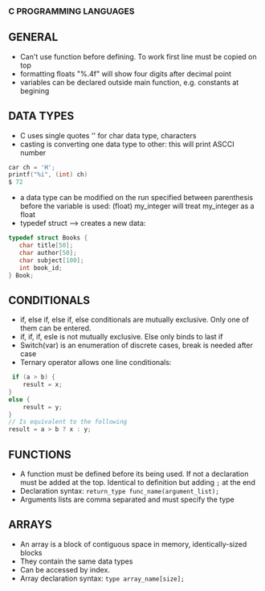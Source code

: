 ### C PROGRAMMING LANGUAGES

## GENERAL
* Can't use function before defining. To work first line must be copied on top
* formatting floats "%.4f" will show four digits after decimal point
* variables can be declared outside main function, e.g. constants at begining

## DATA TYPES
* C uses single quotes '' for char data type, characters
* casting is converting one data type to other: this will print ASCCI number
```c
car ch = 'H';
printf("%i", (int) ch)
$ 72
```

* a data type can be modified on the run specified between parenthesis before
   the variable is used:    (float) my_integer  will treat my_integer as a float
*  typedef struct --> creates a new data:
```c
typedef struct Books {
   char title[50];
   char author[50];
   char subject[100];
   int book_id;
} Book;
   ```

## CONDITIONALS
* if, else if, else if, else conditionals are mutually exclusive. Only one of
   them can be entered.
* if, if, if, esle is not mutually exclusive. Else only binds to last if
* Switch(var) is an enumeration of discrete cases, break is needed after case
* Ternary operator allows one line conditionals:
```c
 if (a > b) {
    result = x;
}
else {
    result = y;
}
// Is equivalent to the following
result = a > b ? x : y;
```

## FUNCTIONS
* A function must be defined before its being used. If not a declaration must
  be added at the top. Identical to definition but adding `;` at the end
* Declaration syntax: `return_type func_name(argument_list);`
* Arguments lists are comma separated and must specify the type

## ARRAYS
* An array is a block of contiguous space in memory, identically-sized blocks
* They contain the same data types
* Can be accessed by index.
* Array declaration syntax: `type array_name[size];`



